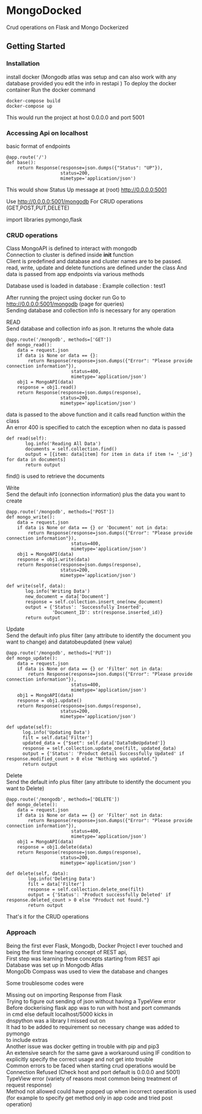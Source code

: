 # MongoDocked
 Crud operations on Flask and Mongo Dockerized
## Getting Started
### Installation
install docker
(Mongodb atlas was setup and can also work with any database provided you edit the info in restapi )
To deploy the docker container
Run the docker command
```
docker-compose build
docker-compose up
```
This would run the project at host 0.0.0.0 and port 5001

### Accessing Api on localhost

basic format of endpoints
```
@app.route('/')
def base():
    return Response(response=json.dumps({"Status": "UP"}),
                    status=200,
                    mimetype='application/json')
```
This would show Status Up message at (root) http://0.0.0.0:5001

Use http://0.0.0.0:5001/mongodb
For CRUD operations (GET,POST,PUT,DELETE)

import libraries pymongo,flask
### CRUD operations

Class MongoAPI is defined to interact with mongodb  <br />
Connection to cluster is defined inside __init__ function <br />
Client is predefined and database and cluster names are to be passed.
read, write, update and delete functions are defined under the class
And data is passed from app endpoints via various methods

Database used is loaded in
database : Example
collection : test1

After running the project using docker run
Go to http://0.0.0.0:5001/mongodb (page for queries) <br />
Sending database and collection info is necessary for any operation

READ <br />
Send database and collection info as json. It returns the whole data
```
@app.route('/mongodb', methods=['GET'])
def mongo_read():
    data = request.json
    if data is None or data == {}:
        return Response(response=json.dumps({"Error": "Please provide connection information"}),
                        status=400,
                        mimetype='application/json')
    obj1 = MongoAPI(data)
    response = obj1.read()
    return Response(response=json.dumps(response),
                    status=200,
                    mimetype='application/json')
```
data is passed to the above function and it calls read function within the class <br />
An error 400 is specified to catch the exception when no data is passed
```
def read(self):
       log.info('Reading All Data')
       documents = self.collection.find()
       output = [{item: data[item] for item in data if item != '_id'} for data in documents]
       return output
```
find() is used to retrieve the documents

Write <br />
Send the default info (connection information) plus the data you want to create
```
@app.route('/mongodb', methods=['POST'])
def mongo_write():
    data = request.json
    if data is None or data == {} or 'Document' not in data:
        return Response(response=json.dumps({"Error": "Please provide connection information"}),
                        status=400,
                        mimetype='application/json')
    obj1 = MongoAPI(data)
    response = obj1.write(data)
    return Response(response=json.dumps(response),
                    status=200,
                    mimetype='application/json')
```

```
def write(self, data):
       log.info('Writing Data')
       new_document = data['Document']
       response = self.collection.insert_one(new_document)
       output = {'Status': 'Successfully Inserted',
                 'Document_ID': str(response.inserted_id)}
       return output

```
Update <br />
Send the default info plus filter (any attribute to identify the document you want to change) and datatobeupdated (new value)
```
@app.route('/mongodb', methods=['PUT'])
def mongo_update():
    data = request.json
    if data is None or data == {} or 'Filter' not in data:
        return Response(response=json.dumps({"Error": "Please provide connection information"}),
                        status=400,
                        mimetype='application/json')
    obj1 = MongoAPI(data)
    response = obj1.update()
    return Response(response=json.dumps(response),
                    status=200,
                    mimetype='application/json')
```

```
def update(self):
      log.info('Updating Data')
      filt = self.data['Filter']
      updated_data = {"$set": self.data['DataToBeUpdated']}
      response = self.collection.update_one(filt, updated_data)
      output = {'Status': 'Product detail Successfully Updated' if response.modified_count > 0 else "Nothing was updated."}
      return output

```
Delete <br />
Send the default info plus filter (any attribute to identify the document you want to Delete)
```
@app.route('/mongodb', methods=['DELETE'])
def mongo_delete():
    data = request.json
    if data is None or data == {} or 'Filter' not in data:
        return Response(response=json.dumps({"Error": "Please provide connection information"}),
                        status=400,
                        mimetype='application/json')
    obj1 = MongoAPI(data)
    response = obj1.delete(data)
    return Response(response=json.dumps(response),
                    status=200,
                    mimetype='application/json')
```
```
def delete(self, data):
        log.info('Deleting Data')
        filt = data['Filter']
        response = self.collection.delete_one(filt)
        output = {'Status': 'Product successfully Deleted' if response.deleted_count > 0 else "Product not found."}
        return output

```

That's it for the CRUD operations

### Approach

Being the first ever Flask, Mongodb, Docker Project I ever touched and being the first time hearing concept of REST api, <br />
First step was learning these concepts starting from REST api <br />
Database was set up in Mongodb Atlas <br />
MongoDb Compass was used to view the database and changes

Some troublesome codes were

Missing out on importing Response from Flask <br />
Trying to figure out sending of json without having a TypeView error <br />
Before dockerising flask app was to run with host and port commands  <br />
in cmd else default localhost/5000 kicks in <br />
dnspython was a library I missed out on <br />
It had to be added to requirement so necessary change was added to pymongo <br />
to include extras <br />
Another issue was docker getting in trouble with pip and pip3 <br />
An extensive search for the same gave a workaround using IF condition to  <br />
explicitly specify the correct usage and not get into trouble <br />
Common errors to be faced when starting crud operations would be
Connection Refused (Check host and port default is 0.0.0.0 and 5001) <br />
TypeView error (variety of reasons most common being treatment of request response) <br />
Method not allowed could have popped up when incorrect operation is used  <br />
(for example to specify get method only in app code and tried post operation)
